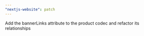 ```yaml
---
"nextjs-website": patch
---
```


Add the bannerLinks attribute to the product codec and refactor its relationships
